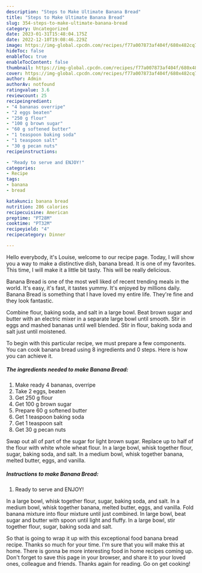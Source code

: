 ```yaml
---
description: "Steps to Make Ultimate Banana Bread"
title: "Steps to Make Ultimate Banana Bread"
slug: 354-steps-to-make-ultimate-banana-bread
category: Uncategorized
date: 2023-01-31T15:48:04.175Z
date: 2022-12-10T19:08:46.229Z
image: https://img-global.cpcdn.com/recipes/f77a007873af404f/680x482cq70/banana-bread-recipe-main-photo.jpg
hideToc: false
enableToc: true
enableTocContent: false
thumbnail: https://img-global.cpcdn.com/recipes/f77a007873af404f/680x482cq70/banana-bread-recipe-main-photo.jpg
cover: https://img-global.cpcdn.com/recipes/f77a007873af404f/680x482cq70/banana-bread-recipe-main-photo.jpg
author: Admin
authorAv: notfound
ratingvalue: 3.6
reviewcount: 25
recipeingredient:
- "4 bananas overripe"
- "2 eggs beaten"
- "250 g flour"
- "100 g brown sugar"
- "60 g softened butter"
- "1 teaspoon baking soda"
- "1 teaspoon salt"
- "30 g pecan nuts"
recipeinstructions:

- "Ready to serve and ENJOY!"
categories:
- Recipe
tags:
- banana
- bread

katakunci: banana bread 
nutrition: 286 calories
recipecuisine: American
preptime: "PT28M"
cooktime: "PT32M"
recipeyield: "4"
recipecategory: Dinner

---
```



Hello everybody, it's Louise, welcome to our recipe page. Today, I will show you a way to make a distinctive dish, banana bread. It is one of my favorites. This time, I will make it a little bit tasty. This will be really delicious.

Banana Bread is one of the most well liked of recent trending meals in the world. It's easy, it's fast, it tastes yummy. It's enjoyed by millions daily. Banana Bread is something that I have loved my entire life. They're fine and they look fantastic.

Combine flour, baking soda, and salt in a large bowl. Beat brown sugar and butter with an electric mixer in a separate large bowl until smooth. Stir in eggs and mashed bananas until well blended. Stir in flour, baking soda and salt just until moistened.


To begin with this particular recipe, we must prepare a few components. You can cook banana bread using 8 ingredients and 0 steps. Here is how you can achieve it.

<!--inarticleads1-->

##### The ingredients needed to make Banana Bread:

1. Make ready 4 bananas, overripe
1. Take 2 eggs, beaten
1. Get 250 g flour
1. Get 100 g brown sugar
1. Prepare 60 g softened butter
1. Get 1 teaspoon baking soda
1. Get 1 teaspoon salt
1. Get 30 g pecan nuts


Swap out all of part of the sugar for light brown sugar. Replace up to half of the flour with white whole wheat flour. In a large bowl, whisk together flour, sugar, baking soda, and salt. In a medium bowl, whisk together banana, melted butter, eggs, and vanilla. 

<!--inarticleads2-->

##### Instructions to make Banana Bread:


1. Ready to serve and ENJOY!

In a large bowl, whisk together flour, sugar, baking soda, and salt. In a medium bowl, whisk together banana, melted butter, eggs, and vanilla. Fold banana mixture into flour mixture until just combined. In large bowl, beat sugar and butter with spoon until light and fluffy. In a large bowl, stir together flour, sugar, baking soda and salt. 

So that is going to wrap it up with this exceptional food banana bread recipe. Thanks so much for your time. I'm sure that you will make this at home. There is gonna be more interesting food in home recipes coming up. Don't forget to save this page in your browser, and share it to your loved ones, colleague and friends. Thanks again for reading. Go on get cooking!
